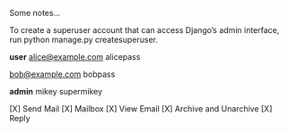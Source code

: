 Some notes...

To create a superuser account that can access Django’s admin interface, run python manage.py createsuperuser.

__user__
alice@example.com
alicepass

bob@example.com
bobpass

__admin__
mikey
supermikey

[X] Send Mail
[X] Mailbox
[X] View Email
[X] Archive and Unarchive
[X] Reply